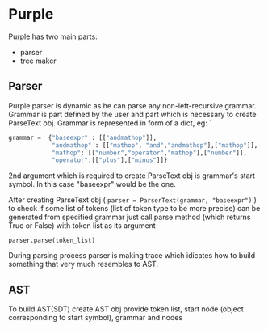 Purple
===

Purple has two main parts: 
  - parser
  - tree maker
  
## Parser


Purple parser is dynamic as he can parse any non-left-recursive grammar.
Grammar is part defined by the user and part which is necessary 
to create ParseText obj. Grammar is represented in form of a dict, eg:
`
```python
grammar =  {"baseexpr" : [["andmathop"]],
			"andmathop" : [["mathop", "and","andmathop"],["mathop"]],
    		"mathop": [["number","operator","mathop"],["number"]],
			"operator":[["plus"],["minus"]]}
```
			
2nd argument which is required to create ParseText obj is grammar's start symbol.
In this case "baseexpr" would be the one.

After creating ParseText obj ( ```parser = ParserText(grammar, "baseexpr")``` ) to check if
some list of tokens (list of token type to be more precise) can be generated 
from specified grammar just call parse method (which returns True or False)
with token list as its argument
```
parser.parse(token_list)
```

During parsing process parser is making trace which idicates how to build
something that very much resembles to AST.

## AST

To build AST(SDT) create AST obj provide token list, start node
(object corresponding to start symbol), grammar and nodes
